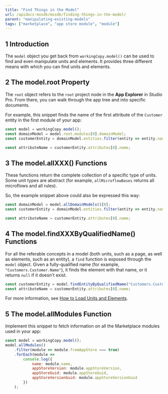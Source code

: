 ```yaml
---
title: "Find Things in the Model"
url: /apidocs-mxsdk/mxsdk/finding-things-in-the-model/
parent: "manipulating-existing-models"
tags: ["marketplace", "app store module", "module"]
---
```


## 1 Introduction

The `model` object you get back from `workingCopy.model()` can be used to find and even manipulate units and elements. It provides three different means with which you can find units and elements.

## 2 The model.root Property

The `root` object refers to the `root` project node in the **App Explorer** in Studio Pro. From there, you can walk through the app tree and into specific documents.

For example, this snippet finds the name of the first attribute of the `Customer` entity in the first module of your app:

```js
const model = workingCopy.model();
const domainModel = model.root.modules[0].domainModel;
const customerEntity = domainModel.entities.filter(entity => entity.name === "Customer")[0]

const attributeName = customerEntity.attributes[0].name;
```

## 3 The model.allXXX() Functions

These functions return the complete collection of a specific type of units. Some unit types are abstract (for example, `allMicroflowBases` returns all microflows and all rules).

So, the example snippet above could also be expressed this way:

```js
const domainModel = model.allDomainModels()[0];
const customerEntity = domainModel.entities.filter(entity => entity.name === "Customer")[0]

const attributeName = customerEntity.attributes[0].name;
```

## 4 The model.findXXXByQualifiedName() Functions

For all the referable concepts in a model (both units, such as a page, as well as elements, such as an entity), a `find` function is exposed through the `model` object. Given a fully-qualified name (for example, `"Customers.Customer.Name"`), it finds the element with that name, or it returns `null` if it doesn't exist.

```js
const customerEntity = model.findEntityByQualifiedName("Customers.Customer");
const attributeName = customerEntity.attributes[0].name;
```

For more information, see [How to Load Units and Elements](loading-units-and-elements).

## 5 The model.allModules Function

Implement this snippet to fetch information on all the Marketplace modules used in your app:

```js
const model = workingCopy.model();
model.allModules()
	.filter(module => module.fromAppStore === true)
	.forEach(module =>
		console.log({
			name: module.name,
			appStoreVersion: module.appStoreVersion,
			appStoreGuid: module.appStoreGuid,
			appStoreVersionGuid: module.appStoreVersionGuid
		})
	);
```